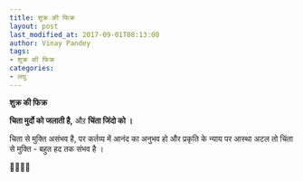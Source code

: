 ```yaml
---
title: शुक्र की फिक्र
layout: post
last_modified_at: 2017-09-01T08:13:00
author: Vinay Pandey
tags:
- शुक्र की फिक्र
categories:
- लघु
---
```

**शुक्र की फिक्र**

**चिता मुर्दो को जलाती है,**
औऱ 
**चिंता जिंदो को ।**


चिता से मुक्ति असंभव है, 
पर
कर्तव्य में आनंद का अनुभव हो और प्रकृति के न्याय पर आस्था अटल 
तो चिंता से मुक्ति - 
बहुत हद तक संभव है ।

🙏🌷🌷🙏


